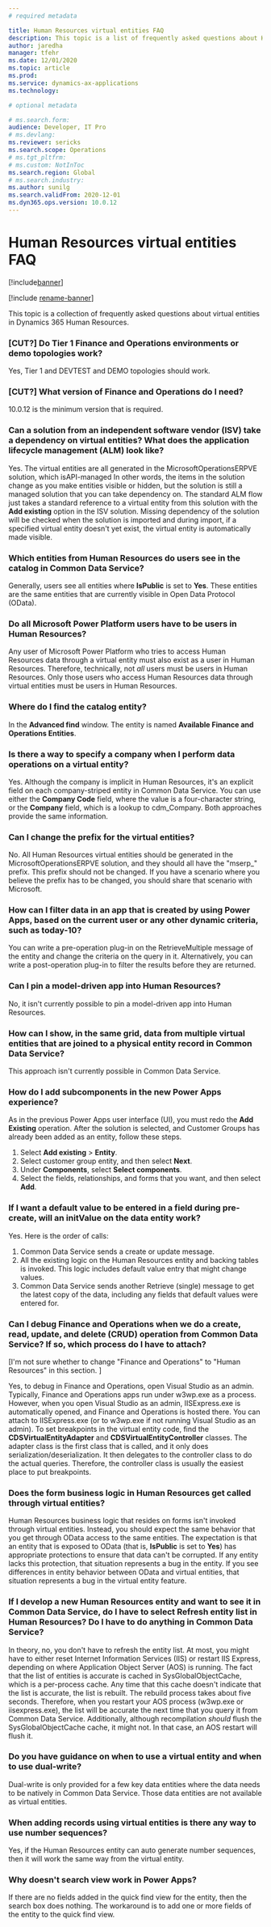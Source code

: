 ```yaml
---
# required metadata

title: Human Resources virtual entities FAQ
description: This topic is a list of frequently asked questions about Human Resources virtual entities.
author: jaredha
manager: tfehr
ms.date: 12/01/2020
ms.topic: article
ms.prod:
ms.service: dynamics-ax-applications
ms.technology: 

# optional metadata

# ms.search.form:
audience: Developer, IT Pro
# ms.devlang: 
ms.reviewer: sericks
ms.search.scope: Operations
# ms.tgt_pltfrm: 
# ms.custom: NotInToc
ms.search.region: Global
# ms.search.industry:
ms.author: sunilg
ms.search.validFrom: 2020-12-01
ms.dyn365.ops.version: 10.0.12
---
```


# Human Resources virtual entities FAQ

[!include[banner](../includes/banner.md)]

[!include [rename-banner](~/includes/cc-data-platform-banner.md)]

This topic is a collection of frequently asked questions about virtual entities in Dynamics 365 Human Resources. 

### \[CUT?\] Do Tier 1 Finance and Operations environments or demo topologies work?

Yes, Tier 1 and DEVTEST and DEMO topologies should work.

### \[CUT?\] What version of Finance and Operations do I need?

10.0.12 is the minimum version that is required.

### Can a solution from an independent software vendor (ISV) take a dependency on virtual entities? What does the application lifecycle management (ALM) look like?

Yes. The virtual entities are all generated in the MicrosoftOperationsERPVE solution, which isAPI-managed In other words, the items in the solution change as you make entities visible or hidden, but the solution is still a managed solution that you can take dependency on. The standard ALM flow just takes a standard reference to a virtual entity from this solution with the **Add existing** option in the ISV solution. Missing dependency of the solution will be checked when the solution is imported and during import, if a specified virtual entity doesn't yet exist, the virtual entity is automatically made visible.

### Which entities from Human Resources do users see in the catalog in Common Data Service?

Generally, users see all entities where **IsPublic** is set to **Yes**. These entities are the same entities that are currently visible in Open Data Protocol (OData).

### Do all Microsoft Power Platform users have to be users in Human Resources?

Any user of Microsoft Power Platform who tries to access Human Resources data through a virtual entity must also exist as a user in Human Resources. Therefore, technically, not *all* users must be users in Human Resources. Only those users who access Human Resources data through virtual entities must be users in Human Resources.

### Where do I find the catalog entity?

In the **Advanced find** window. The entity is named **Available Finance and Operations Entities**.

### Is there a way to specify a company when I perform data operations on a virtual entity?

Yes. Although the company is implicit in Human Resources, it's an explicit field on each company-striped entity in Common Data Service. You can use either the **Company Code** field, where the value is a four-character string, or the **Company** field, which is a lookup to cdm\_Company. Both approaches provide the same information.

### Can I change the prefix for the virtual entities?

No. All Human Resources virtual entities should be generated in the MicrosoftOperationsERPVE solution, and they should all have the "mserp\_" prefix. This prefix should not be changed. If you have a scenario where you believe the prefix has to be changed, you should share that scenario with Microsoft.

### How can I filter data in an app that is created by using Power Apps, based on the current user or any other dynamic criteria, such as today-10?

You can write a pre-operation plug-in on the RetrieveMultiple message of the entity and change the criteria on the query in it. Alternatively, you can write a post-operation plug-in to filter the results before they are returned.

### Can I pin a model-driven app into Human Resources?

No, it isn't currently possible to pin a model-driven app into Human Resources.

### How can I show, in the same grid, data from multiple virtual entities that are joined to a physical entity record in Common Data Service?

This approach isn't currently possible in Common Data Service.

### How do I add subcomponents in the new Power Apps experience?

As in the previous Power Apps user interface (UI), you must redo the **Add Existing** operation. After the solution is selected, and Customer Groups has already been added as an entity, follow these steps.

1. Select **Add existing** \> **Entity**.
2. Select customer group entity, and then select **Next**.
3. Under **Components**, select **Select components**.
4. Select the fields, relationships, and forms that you want, and then select **Add**.

### If I want a default value to be entered in a field during pre-create, will an initValue on the data entity work?

Yes. Here is the order of calls:

1. Common Data Service sends a create or update message.
2. All the existing logic on the Human Resources entity and backing tables is invoked. This logic includes default value entry that might change values.
3. Common Data Service sends another Retrieve (single) message to get the latest copy of the data, including any fields that default values were entered for.

### Can I debug Finance and Operations when we do a create, read, update, and delete (CRUD) operation from Common Data Service? If so, which process do I have to attach?

\[I'm not sure whether to change "Finance and Operations" to "Human Resources" in this section. \]

Yes, to debug in Finance and Operations, open Visual Studio as an admin. Typically, Finance and Operations apps run under w3wp.exe as a process. However, when you open Visual Studio as an admin, IISExpress.exe is automatically opened, and Finance and Operations is hosted there. You can attach to IISExpress.exe (or to w3wp.exe if not running Visual Studio as an admin). To set breakpoints in the virtual entity code, find the **CDSVirtualEntityAdapter** and **CDSVirtualEntityController** classes. The adapter class is the first class that is called, and it only does serialization/deserialization. It then delegates to the controller class to do the actual queries. Therefore, the controller class is usually the easiest place to put breakpoints.

### Does the form business logic in Human Resources get called through virtual entities?

Human Resources business logic that resides on forms isn't invoked through virtual entities. Instead, you should expect the same behavior that you get through OData access to the same entities. The expectation is that an entity that is exposed to OData (that is, **IsPublic** is set to **Yes**) has appropriate protections to ensure that data can't be corrupted. If any entity lacks this protection, that situation represents a bug in the entity. If you see differences in entity behavior between OData and virtual entities, that situation represents a bug in the virtual entity feature.

### If I develop a new Human Resources entity and want to see it in Common Data Service, do I have to select Refresh entity list in Human Resources? Do I have to do anything in Common Data Service?

In theory, no, you don't have to refresh the entity list. At most, you might have to either reset Internet Information Services (IIS) or restart IIS Express, depending on where Application Object Server (AOS) is running. The fact that the list of entities is accurate is cached in SysGlobalObjectCache, which is a per-process cache. Any time that this cache doesn't indicate that the list is accurate, the list is rebuilt. The rebuild process takes about five seconds. Therefore, when you restart your AOS process (w3wp.exe or iisexpress.exe), the list will be accurate the next time that you query it from Common Data Service. Additionally, although recompilation *should* flush the SysGlobalObjectCache cache, it might not. In that case, an AOS restart will flush it.

### Do you have guidance on when to use a virtual entity and when to use dual-write?

Dual-write is only provided for a few key data entities where the data needs to be natively in Common Data Service. Those data entities are not available as virtual entities.

### When adding records using virtual entities is there any way to use number sequences?

Yes, if the Human Resources entity can auto generate number sequences, then it will work the same way from the virtual entity.

### Why doesn't search view work in Power Apps?

If there are no fields added in the quick find view for the entity, then the search box does nothing. The workaround is to add one or more fields of the entity to the quick find view.


